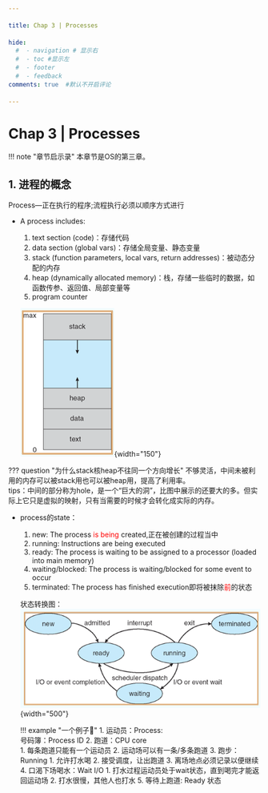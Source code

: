 ```yaml
---

title: Chap 3 | Processes

hide:
  #  - navigation # 显示右
  #  - toc #显示左
  #  - footer
  #  - feedback  
comments: true  #默认不开启评论

---
```


<h1 id="欢迎">Chap 3 | Processes</h1>

!!! note "章节启示录"
    <!-- === "Tab 1" -->
        <!-- Markdown **content**. -->
    <!-- === "Tab 2"
        More Markdown **content**. -->
    本章节是OS的第三章。


## 1. 进程的概念
Process—正在执行的程序;流程执行必须以顺序方式进行

* A process includes:
    1. text section (code)：存储代码
    2. data section (global vars)：存储全局变量、静态变量
    3. stack (function parameters, local vars, return addresses)：被动态分配的内存
    4. heap (dynamically allocated memory)：栈，存储一些临时的数据，如函数传参、返回值、局部变量等
    5. program counter 

    ![](./img/25.png){width="150"}

??? question "为什么stack核heap不往同一个方向增长"
    不够灵活，中间未被利用的内存可以被stack用也可以被heap用，提高了利用率。    
    tips：中间的部分称为hole，是一个“巨大的洞”，比图中展示的还要大的多。但实际上它只是虚拟的映射，只有当需要的时候才会转化成实际的内存。


* process的state：
    1. new:  The process <font color = "red">is being</font> created,正在被创建的过程当中
    2. running:  Instructions are being executed
    3. ready:  The process is waiting to be assigned to a processor (loaded into main memory)
    4. waiting/blocked:  The process is waiting/blocked for some event to occur
    5. terminated:  The process has finished execution即将被抹除<font color = "red">前</font>的状态

    状态转换图：    
    ![](./img/26.png){width="500"}   

    !!! example "一个例子🌰"
        1. 运动员：Process:   
            号码簿：Process ID
        2. 跑道：CPU core    
            1. 每条跑道只能有一个运动员
            2. 运动场可以有一条/多条跑道
        3. 跑步：Running
            1. 允许打水喝
            2. 接受调度，让出跑道
            3. 离场地点必须记录以便继续
        4. 口渴下场喝水：Wait I/O
            1. 打水过程运动员处于wait状态，直到喝完才能返回运动场
            2. 打水很慢，其他人也打水
        5. 等待上跑道: Ready 状态
        
    
